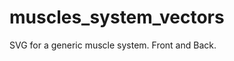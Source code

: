 # muscles_system_vectors
SVG for a generic muscle system. Front and Back.

<svg src="front.svg" alt="front">
